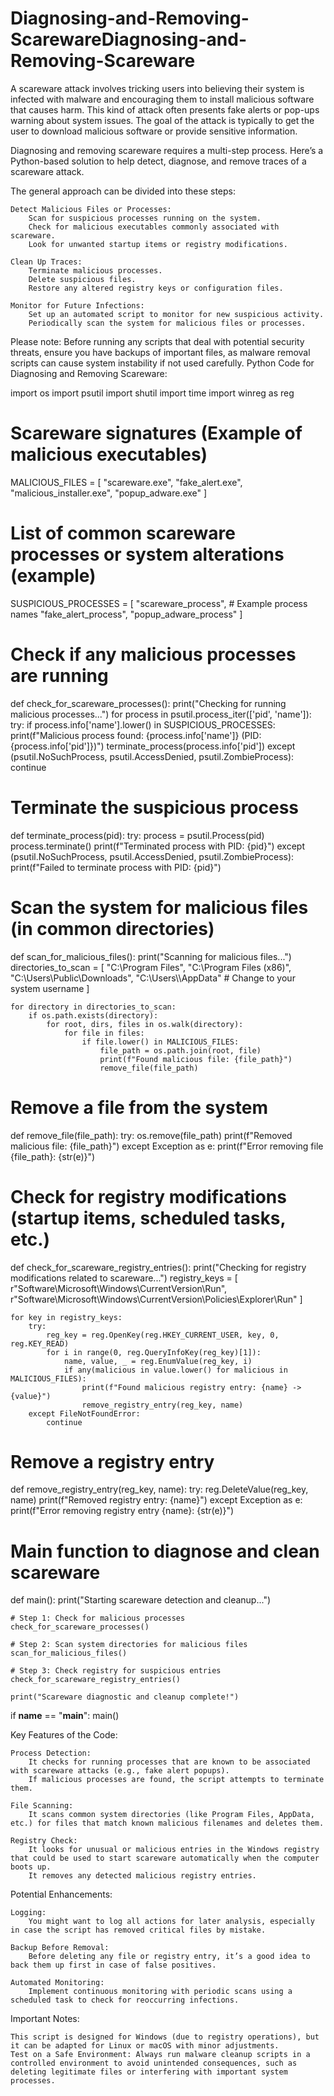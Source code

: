 # Diagnosing-and-Removing-ScarewareDiagnosing-and-Removing-Scareware
A scareware attack involves tricking users into believing their system is infected with malware and encouraging them to install malicious software that causes harm. This kind of attack often presents fake alerts or pop-ups warning about system issues. The goal of the attack is typically to get the user to download malicious software or provide sensitive information.

Diagnosing and removing scareware requires a multi-step process. Here’s a Python-based solution to help detect, diagnose, and remove traces of a scareware attack.

The general approach can be divided into these steps:

    Detect Malicious Files or Processes:
        Scan for suspicious processes running on the system.
        Check for malicious executables commonly associated with scareware.
        Look for unwanted startup items or registry modifications.

    Clean Up Traces:
        Terminate malicious processes.
        Delete suspicious files.
        Restore any altered registry keys or configuration files.

    Monitor for Future Infections:
        Set up an automated script to monitor for new suspicious activity.
        Periodically scan the system for malicious files or processes.

Please note: Before running any scripts that deal with potential security threats, ensure you have backups of important files, as malware removal scripts can cause system instability if not used carefully.
Python Code for Diagnosing and Removing Scareware:

import os
import psutil
import shutil
import time
import winreg as reg

# Scareware signatures (Example of malicious executables)
MALICIOUS_FILES = [
    "scareware.exe",
    "fake_alert.exe",
    "malicious_installer.exe",
    "popup_adware.exe"
]

# List of common scareware processes or system alterations (example)
SUSPICIOUS_PROCESSES = [
    "scareware_process",   # Example process names
    "fake_alert_process",
    "popup_adware_process"
]

# Check if any malicious processes are running
def check_for_scareware_processes():
    print("Checking for running malicious processes...")
    for process in psutil.process_iter(['pid', 'name']):
        try:
            if process.info['name'].lower() in SUSPICIOUS_PROCESSES:
                print(f"Malicious process found: {process.info['name']} (PID: {process.info['pid']})")
                terminate_process(process.info['pid'])
        except (psutil.NoSuchProcess, psutil.AccessDenied, psutil.ZombieProcess):
            continue

# Terminate the suspicious process
def terminate_process(pid):
    try:
        process = psutil.Process(pid)
        process.terminate()
        print(f"Terminated process with PID: {pid}")
    except (psutil.NoSuchProcess, psutil.AccessDenied, psutil.ZombieProcess):
        print(f"Failed to terminate process with PID: {pid}")

# Scan the system for malicious files (in common directories)
def scan_for_malicious_files():
    print("Scanning for malicious files...")
    directories_to_scan = [
        "C:\\Program Files",
        "C:\\Program Files (x86)",
        "C:\\Users\\Public\\Downloads",
        "C:\\Users\\<User>\\AppData"  # Change <User> to your system username
    ]
    
    for directory in directories_to_scan:
        if os.path.exists(directory):
            for root, dirs, files in os.walk(directory):
                for file in files:
                    if file.lower() in MALICIOUS_FILES:
                        file_path = os.path.join(root, file)
                        print(f"Found malicious file: {file_path}")
                        remove_file(file_path)

# Remove a file from the system
def remove_file(file_path):
    try:
        os.remove(file_path)
        print(f"Removed malicious file: {file_path}")
    except Exception as e:
        print(f"Error removing file {file_path}: {str(e)}")

# Check for registry modifications (startup items, scheduled tasks, etc.)
def check_for_scareware_registry_entries():
    print("Checking for registry modifications related to scareware...")
    registry_keys = [
        r"Software\Microsoft\Windows\CurrentVersion\Run",
        r"Software\Microsoft\Windows\CurrentVersion\Policies\Explorer\Run"
    ]
    
    for key in registry_keys:
        try:
            reg_key = reg.OpenKey(reg.HKEY_CURRENT_USER, key, 0, reg.KEY_READ)
            for i in range(0, reg.QueryInfoKey(reg_key)[1]):
                name, value, _ = reg.EnumValue(reg_key, i)
                if any(malicious in value.lower() for malicious in MALICIOUS_FILES):
                    print(f"Found malicious registry entry: {name} -> {value}")
                    remove_registry_entry(reg_key, name)
        except FileNotFoundError:
            continue

# Remove a registry entry
def remove_registry_entry(reg_key, name):
    try:
        reg.DeleteValue(reg_key, name)
        print(f"Removed registry entry: {name}")
    except Exception as e:
        print(f"Error removing registry entry {name}: {str(e)}")

# Main function to diagnose and clean scareware
def main():
    print("Starting scareware detection and cleanup...")
    
    # Step 1: Check for malicious processes
    check_for_scareware_processes()
    
    # Step 2: Scan system directories for malicious files
    scan_for_malicious_files()
    
    # Step 3: Check registry for suspicious entries
    check_for_scareware_registry_entries()
    
    print("Scareware diagnostic and cleanup complete!")

if __name__ == "__main__":
    main()

Key Features of the Code:

    Process Detection:
        It checks for running processes that are known to be associated with scareware attacks (e.g., fake alert popups).
        If malicious processes are found, the script attempts to terminate them.

    File Scanning:
        It scans common system directories (like Program Files, AppData, etc.) for files that match known malicious filenames and deletes them.

    Registry Check:
        It looks for unusual or malicious entries in the Windows registry that could be used to start scareware automatically when the computer boots up.
        It removes any detected malicious registry entries.

Potential Enhancements:

    Logging:
        You might want to log all actions for later analysis, especially in case the script has removed critical files by mistake.

    Backup Before Removal:
        Before deleting any file or registry entry, it’s a good idea to back them up first in case of false positives.

    Automated Monitoring:
        Implement continuous monitoring with periodic scans using a scheduled task to check for reoccurring infections.

Important Notes:

    This script is designed for Windows (due to registry operations), but it can be adapted for Linux or macOS with minor adjustments.
    Test on a Safe Environment: Always run malware cleanup scripts in a controlled environment to avoid unintended consequences, such as deleting legitimate files or interfering with important system processes.
